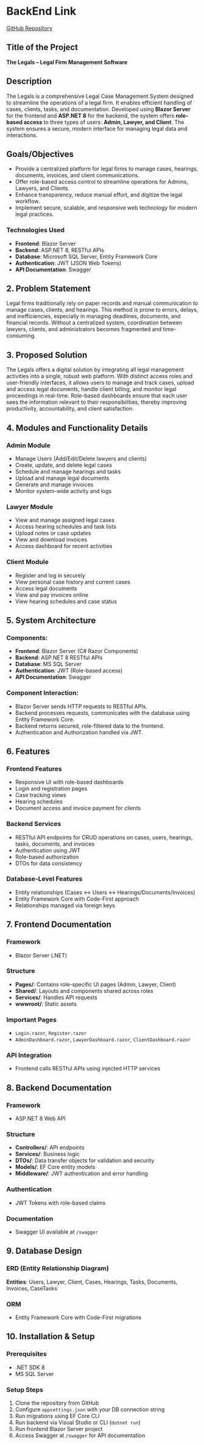 # BackEnd Link
[GitHub Repository](https://github.com/WaqasSiddique02/LegalCaseManagementSystem-BackEnd)

## Title of the Project
**The Legals – Legal Firm Management Software**

## Description
The Legals is a comprehensive Legal Case Management System designed to streamline the operations of a legal firm. It enables efficient handling of cases, clients, tasks, and documentation. Developed using **Blazor Server** for the frontend and **ASP.NET 8** for the backend, the system offers **role-based access** to three types of users: **Admin, Lawyer, and Client**. The system ensures a secure, modern interface for managing legal data and interactions.

## Goals/Objectives
- Provide a centralized platform for legal firms to manage cases, hearings, documents, invoices, and client communications.
- Offer role-based access control to streamline operations for Admins, Lawyers, and Clients.
- Enhance transparency, reduce manual effort, and digitize the legal workflow.
- Implement secure, scalable, and responsive web technology for modern legal practices.

### Technologies Used
- **Frontend**: Blazor Server  
- **Backend**: ASP.NET 8, RESTful APIs  
- **Database**: Microsoft SQL Server, Entity Framework Core  
- **Authentication**: JWT (JSON Web Tokens)  
- **API Documentation**: Swagger

## 2. Problem Statement
Legal firms traditionally rely on paper records and manual communication to manage cases, clients, and hearings. This method is prone to errors, delays, and inefficiencies, especially in managing deadlines, documents, and financial records. Without a centralized system, coordination between lawyers, clients, and administrators becomes fragmented and time-consuming.

## 3. Proposed Solution
The Legals offers a digital solution by integrating all legal management activities into a single, robust web platform. With distinct access roles and user-friendly interfaces, it allows users to manage and track cases, upload and access legal documents, handle client billing, and monitor legal proceedings in real-time. Role-based dashboards ensure that each user sees the information relevant to their responsibilities, thereby improving productivity, accountability, and client satisfaction.

## 4. Modules and Functionality Details

### Admin Module
- Manage Users (Add/Edit/Delete lawyers and clients)
- Create, update, and delete legal cases
- Schedule and manage hearings and tasks
- Upload and manage legal documents
- Generate and manage invoices
- Monitor system-wide activity and logs

### Lawyer Module
- View and manage assigned legal cases
- Access hearing schedules and task lists
- Upload notes or case updates
- View and download invoices
- Access dashboard for recent activities

### Client Module
- Register and log in securely
- View personal case history and current cases
- Access legal documents
- View and pay invoices online
- View hearing schedules and case status

## 5. System Architecture

### Components:
- **Frontend**: Blazor Server (C# Razor Components)
- **Backend**: ASP.NET 8 RESTful APIs
- **Database**: MS SQL Server
- **Authentication**: JWT (Role-based access)
- **API Documentation**: Swagger

### Component Interaction:
- Blazor Server sends HTTP requests to RESTful APIs.
- Backend processes requests, communicates with the database using Entity Framework Core.
- Backend returns secured, role-filtered data to the frontend.
- Authentication and Authorization handled via JWT.

## 6. Features

### Frontend Features
- Responsive UI with role-based dashboards
- Login and registration pages
- Case tracking views
- Hearing schedules
- Document access and invoice payment for clients

### Backend Services
- RESTful API endpoints for CRUD operations on cases, users, hearings, tasks, documents, and invoices
- Authentication using JWT
- Role-based authorization
- DTOs for data consistency

### Database-Level Features
- Entity relationships (Cases ↔ Users ↔ Hearings/Documents/Invoices)
- Entity Framework Core with Code-First approach
- Relationships managed via foreign keys

## 7. Frontend Documentation

### Framework
- Blazor Server (.NET)

### Structure
- **Pages/**: Contains role-specific UI pages (Admin, Lawyer, Client)
- **Shared/**: Layouts and components shared across roles
- **Services/**: Handles API requests
- **wwwroot/**: Static assets

### Important Pages
- `Login.razor`, `Register.razor`
- `AdminDashboard.razor`, `LawyerDashboard.razor`, `ClientDashboard.razor`

### API Integration
- Frontend calls RESTful APIs using injected HTTP services

## 8. Backend Documentation

### Framework
- ASP.NET 8 Web API

### Structure
- **Controllers/**: API endpoints
- **Services/**: Business logic
- **DTOs/**: Data transfer objects for validation and security
- **Models/**: EF Core entity models
- **Middleware/**: JWT authentication and error handling

### Authentication
- JWT Tokens with role-based claims

### Documentation
- Swagger UI available at `/swagger`

## 9. Database Design

### ERD (Entity Relationship Diagram)
**Entities**: Users, Lawyer, Client, Cases, Hearings, Tasks, Documents, Invoices, CaseTasks

### ORM
- Entity Framework Core with Code-First migrations

## 10. Installation & Setup

### Prerequisites
- .NET SDK 8
- MS SQL Server

### Setup Steps
1. Clone the repository from GitHub
2. Configure `appsettings.json` with your DB connection string
3. Run migrations using EF Core CLI
4. Run backend via Visual Studio or CLI (`dotnet run`)
5. Run frontend Blazor Server project
6. Access Swagger at `/swagger` for API documentation
